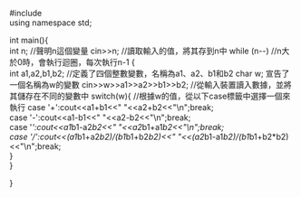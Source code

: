 #include<iostream>  
using namespace std;  
   
int main(){  
    int n; //聲明n這個變量 
    cin>>n; //讀取輸入的值，將其存到n中 
    while (n--) //n大於0時，會執行迴圈，每次執行n-1 
    {  
        int a1,a2,b1,b2; //定義了四個整數變數，名稱為a1、a2、b1和b2 
        char w; 宣告了一個名稱為w的變數 
        cin>>w>>a1>>a2>>b1>>b2; //從輸入裝置讀入數據，並將其儲存在不同的變數中 
        switch(w){ //根據w的值，從以下case標籤中選擇一個來執行 
            case '+':cout<<a1+b1<<" "<<a2+b2<<"\n";break;  
            case '-':cout<<a1-b1<<" "<<a2-b2<<"\n";break;  
            case '*':cout<<a1*b1-a2*b2<<" "<<a2*b1+a1*b2<<"\n";break;  
            case '/':cout<<(a1*b1+a2*b2)/(b1*b1+b2*b2)<<" "<<(a2*b1-a1*b2)/(b1*b1+b2*b2)<<"\n";break;  
        }  
    }  
       
} 

